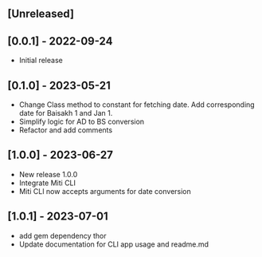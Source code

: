 ## [Unreleased]

## [0.0.1] - 2022-09-24

- Initial release

## [0.1.0] - 2023-05-21
- Change Class method to constant for fetching date. Add corresponding date for Baisakh 1 and Jan 1.
- Simplify logic for AD to BS conversion
- Refactor and add comments

## [1.0.0] - 2023-06-27
- New release 1.0.0
- Integrate Miti CLI
- Miti CLI now accepts arguments for date conversion

## [1.0.1] - 2023-07-01
- add gem dependency thor
- Update documentation for CLI app usage and readme.md
